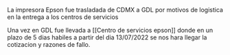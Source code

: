La impresora Epson fue trasladada de CDMX a GDL por motivos de logistica en la entrega a los centros de servicios

Una vez en GDL fue llevada a  [[Centro de servicios epson]] donde en un plazo de 5 dias habiles a partir del dia 13/07/2022 se nos hara llegar la cotizacion y razones de fallo.
